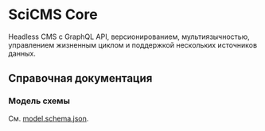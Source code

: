 # SciCMS Core

Headless CMS с GraphQL API, версионированием, мультиязычностью, управлением жизненным циклом и поддержкой нескольких
источников данных.

## Справочная документация

### Модель схемы

См. [model.schema.json](src/main/resources/schema/model.schema.json).



